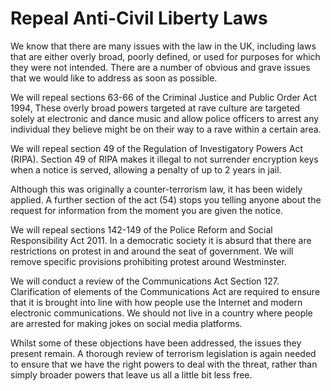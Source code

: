 Repeal Anti-Civil Liberty Laws
==============================

We know that there are many issues with the law in the UK, including 
laws that are either overly broad, poorly defined, or used for purposes 
for which they were not intended. There are a number of obvious and 
grave issues that we would like to address as soon as possible.

We will repeal sections 63-66 of the Criminal Justice and Public Order 
Act 1994, These overly broad powers targeted at rave culture are 
targeted solely at electronic and dance music and allow police officers 
to arrest any individual they believe might be on their way to a rave 
within a certain area.

We will repeal section 49 of the Regulation of Investigatory Powers Act 
(RIPA). Section 49 of RIPA makes it illegal to not surrender encryption 
keys when a notice is served, allowing a penalty of up to 2 years in 
jail.

Although this was originally a counter-terrorism law, it has been widely 
applied. A further section of the act (54) stops you telling anyone 
about the request for information from the moment you are given the 
notice.

We will repeal sections 142-149 of the Police Reform and Social 
Responsibility Act 2011. In a democratic society it is absurd that there 
are restrictions on protest in and around the seat of government. We 
will remove specific provisions prohibiting protest around Westminster.

We will conduct a review of the Communications Act Section 127.
Clarification of elements of the Communications Act are required to 
ensure that it is brought into line with how people use the Internet and 
modern electronic communications. We should not live in a country where 
people are arrested for making jokes on social media platforms.

Whilst some of these objections have been addressed, the issues they 
present remain. A thorough review of terrorism legislation is again 
needed to ensure that we have the right powers to deal with the threat, 
rather than simply broader powers that leave us all a little bit less 
free.
